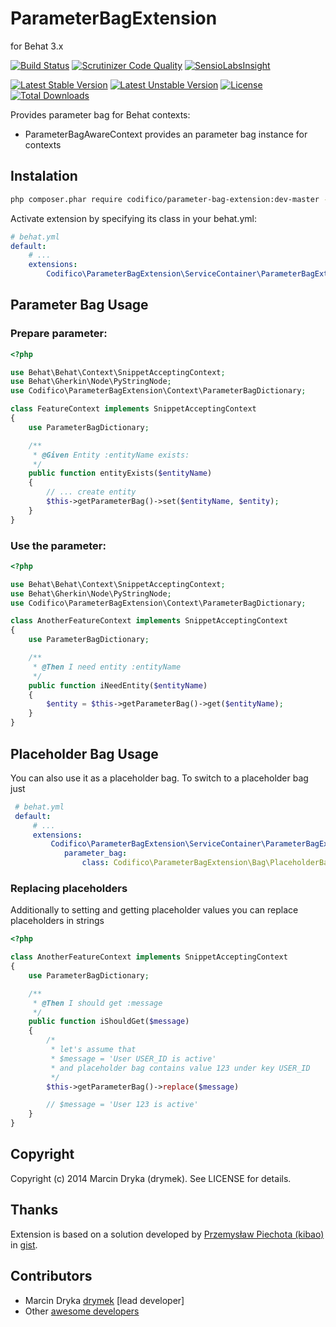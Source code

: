 # ParameterBagExtension

for Behat 3.x

[![Build Status](https://travis-ci.org/Codifico/ParameterBagExtension.svg?branch=master)](https://travis-ci.org/Codifico/ParameterBagExtension)
[![Scrutinizer Code Quality](https://scrutinizer-ci.com/g/Codifico/ParameterBagExtension/badges/quality-score.png?b=master)](https://scrutinizer-ci.com/g/Codifico/ParameterBagExtension/?branch=master)
[![SensioLabsInsight](https://insight.sensiolabs.com/projects/486c4839-73b1-400e-ae5f-456c82498386/mini.png)](https://insight.sensiolabs.com/projects/486c4839-73b1-400e-ae5f-456c82498386)

[![Latest Stable Version](https://poser.pugx.org/codifico/parameter-bag-extension/v/stable.svg)](https://packagist.org/packages/codifico/parameter-bag-extension)
[![Latest Unstable Version](https://poser.pugx.org/codifico/parameter-bag-extension/v/unstable.svg)](https://packagist.org/packages/codifico/parameter-bag-extension) [![License](https://poser.pugx.org/codifico/parameter-bag-extension/license.svg)](https://packagist.org/packages/codifico/parameter-bag-extension)
[![Total Downloads](https://poser.pugx.org/codifico/parameter-bag-extension/downloads.svg)](https://packagist.org/packages/codifico/parameter-bag-extension)

Provides parameter bag for Behat contexts:

* ParameterBagAwareContext provides an parameter bag instance for contexts

## Instalation

```bash
php composer.phar require codifico/parameter-bag-extension:dev-master --dev
```

Activate extension by specifying its class in your behat.yml:

```yml
# behat.yml
default:
    # ...
    extensions:
        Codifico\ParameterBagExtension\ServiceContainer\ParameterBagExtension: ~
```

## Parameter Bag Usage

### Prepare parameter:

```php
<?php

use Behat\Behat\Context\SnippetAcceptingContext;
use Behat\Gherkin\Node\PyStringNode;
use Codifico\ParameterBagExtension\Context\ParameterBagDictionary;

class FeatureContext implements SnippetAcceptingContext
{
    use ParameterBagDictionary;

    /**
     * @Given Entity :entityName exists:
     */
    public function entityExists($entityName)
    {
        // ... create entity
        $this->getParameterBag()->set($entityName, $entity);
    }
}
```

### Use the parameter:

```php
<?php

use Behat\Behat\Context\SnippetAcceptingContext;
use Behat\Gherkin\Node\PyStringNode;
use Codifico\ParameterBagExtension\Context\ParameterBagDictionary;

class AnotherFeatureContext implements SnippetAcceptingContext
{
    use ParameterBagDictionary;

    /**
     * @Then I need entity :entityName
     */
    public function iNeedEntity($entityName)
    {
        $entity = $this->getParameterBag()->get($entityName);
    }
}
```

## Placeholder Bag Usage

You can also use it as a placeholder bag. To switch to a placeholder bag just

```yml
 # behat.yml
 default:
     # ...
     extensions:
         Codifico\ParameterBagExtension\ServiceContainer\ParameterBagExtension:
            parameter_bag:
                class: Codifico\ParameterBagExtension\Bag\PlaceholderBag
```

### Replacing placeholders

Additionally to setting and getting placeholder values you can replace placeholders in strings

```php
<?php

class AnotherFeatureContext implements SnippetAcceptingContext
{
    use ParameterBagDictionary;

    /**
     * @Then I should get :message
     */
    public function iShouldGet($message)
    {
        /*
         * let's assume that
         * $message = 'User USER_ID is active'
         * and placeholder bag contains value 123 under key USER_ID
         */
        $this->getParameterBag()->replace($message)

        // $message = 'User 123 is active'
    }
}
```

## Copyright

Copyright (c) 2014 Marcin Dryka (drymek). See LICENSE for details.

## Thanks

Extension is based on a solution developed by [Przemysław Piechota (kibao)](https://gist.github.com/kibao) in [gist](https://gist.github.com/drymek/9539dc04b44adb810471).

## Contributors

* Marcin Dryka [drymek](http://github.com/drymek) [lead developer]
* Other [awesome developers](https://github.com/Codifico/ParameterBagExtension/graphs/contributors)
